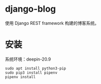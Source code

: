 # django-blog

使用 Django REST framework 构建的博客系统。

# 安装

系统环境：deepin-20.9

```shell
sudo apt install python3-pip
sudo pip3 install pipenv
pipenv install
```





